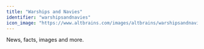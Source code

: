 ```yaml
---
title: "Warships and Navies"
identifier: "warshipsandnavies"
icon_image: "https://www.altbrains.com/images/altbrains/warshipsandnavies.png"
---
```

News, facts, images and more.